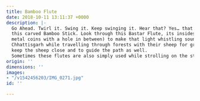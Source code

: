 ```yaml
---
title: Bamboo Flute
date: 2018-10-11 13:11:37 +0000
description: |-
  Go Ahead. Twirl it. Swing it. Keep swinging it. Hear that? Yes… that light whistling sound is coming from
  this carved Bamboo Stick. Look through this Bastar Flute, its insides have been made methodically (using
  metal coins with a hole in between) to make that light whistling sound. For the tribals of Bastar,
  Chhattisgarh while travelling through forests with their sheep for grazing. This is an age old technique to
  keep the sheep close and to guide the path as well.
  Sometimes these flutes are also simply used while strolling on the streets or in traditional dancing.
origin: ''
dimensions: ''
images:
- "/v1542456203/IMG_0271.jpg"
id: ''

---
```

